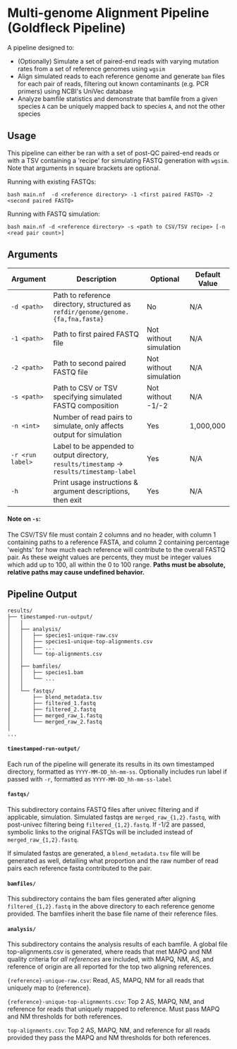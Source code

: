 # Multi-genome Alignment Pipeline (Goldfleck Pipeline)

A pipeline designed to:

- (Optionally) Simulate a set of paired-end reads with varying mutation rates from a set of reference genomes using `wgsim`
- Align simulated reads to each reference genome and generate `bam` files for each pair of reads, filtering out known 
  contaminants (e.g. PCR primers) using NCBI's UniVec database
- Analyze bamfile statistics and demonstrate that bamfile from a given species `A` can be uniquely mapped back to species `A`, 
  and not the other species

## Usage

This pipeline can either be ran with a set of post-QC paired-end reads or with a TSV containing a 'recipe' for simulating FASTQ
generation with `wgsim`. Note that arguments in square brackets are optional.

Running with existing FASTQs:

```bash main.nf  -d <reference directory> -1 <first paired FASTQ> -2 <second paired FASTQ>```

Running with FASTQ simulation:

```bash main.nf -d <reference directory> -s <path to CSV/TSV recipe> [-n <read pair count>]```

## Arguments

| Argument | Description | Optional | Default Value |
|-----|-----|-----|-----|
| `-d <path>` | Path to reference directory, structured as `refdir/genome/genome.{fa,fna,fasta}` | No | N/A |
| `-1 <path>` | Path to first paired FASTQ file | Not without simulation | N/A |
| `-2 <path>` | Path to second paired FASTQ file | Not without simulation | N/A |
| `-s <path>` | Path to CSV or TSV specifying simulated FASTQ composition | Not without -1/-2 | N/A |
| `-n <int>` | Number of read pairs to simulate, only affects output for simulation | Yes | 1,000,000 |
| `-r <run label>` | Label to be appended to output directory, `results/timestamp` -> `results/timestamp-label` | Yes | N/A |
| `-h` | Print usage instructions & argument descriptions, then exit | Yes | N/A |

#### Note on `-s`:
The CSV/TSV file must contain 2 columns and no header, with column 1 containing paths to a reference FASTA, and column 2 containing 
percentage 'weights' for how much each reference will contribute to the overall FASTQ pair. As these weight values are percents,
they must be integer values which add up to 100, all within the 0 to 100 range.  **Paths must be absolute, relative paths may cause
undefined behavior.**

## Pipeline Output

<!-- box drawing characters: ─ └ ├ │ components └── ├── │   -->
```
results/
├── timestamped-run-output/
│   │
│   ├── analysis/
│   │   ├── species1-unique-raw.csv
│   │   ├── species1-unique-top-alignments.csv
│   │   ├── ...
│   │   └── top-alignments.csv
│   │   
│   ├── bamfiles/
│   │   ├── species1.bam
│   │   └── ...
│   │
│   └── fastqs/
│       ├── blend_metadata.tsv
│       ├── filtered_1.fastq
│       ├── filtered_2.fastq
│       ├── merged_raw_1.fastq
│       └── merged_raw_2.fastq
│    
...
```

#### `timestamped-run-output/`
Each run of the pipeline will generate its results in its own timestamped directory, formatted as `YYYY-MM-DD_hh-mm-ss`.
Optionally includes run label if passed with `-r`, formatted as `YYYY-MM-DD_hh-mm-ss-label`

#### `fastqs/`
This subdirectory contains FASTQ files after univec filtering and if applicable, simulation. Simulated fastqs are 
`merged_raw_{1,2}.fastq`, with post-univec filtering being `filtered_{1,2}.fastq`. If -1/2 are passed, symbolic links to
the original FASTQs will be included instead of `merged_raw_{1,2}.fastq`.

If simulated fastqs are generated, a `blend_metadata.tsv` file will be generated as well, detailing what proportion and 
the raw number of read pairs each reference fasta contributed to the pair.

#### `bamfiles/`
This subdirectory contains the bam files generated after aligning `filtered_{1,2}.fastq` in the above directory to each
reference genome provided. The bamfiles inherit the base file name of their reference files.

#### `analysis/`
This subdirectory contains the analysis results of each bamfile. A global file top-alignments.csv is generated, where reads
that met MAPQ and NM quality criteria for *all references* are included, with MAPQ, NM, AS, and reference of origin are all reported
for the top two aligning references.

`{reference}-unique-raw.csv`: Read, AS, MAPQ, NM for all reads that uniquely map to {reference}.

`{reference}-unique-top-alignments.csv`: Top 2 AS, MAPQ, NM, and reference for reads that uniquely mapped to reference.
Must pass MAPQ and NM thresholds for both references.

`top-alignments.csv`: Top 2 AS, MAPQ, NM, and reference for all reads provided they pass the MAPQ and NM thresholds for both references.
